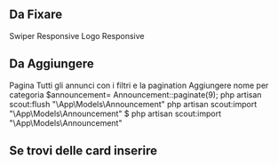 ## Da Fixare
Swiper Responsive
Logo Responsive
## Da Aggiungere
Pagina Tutti gli annunci con i filtri e la pagination
Aggiungere nome per categoria
$announcement= Announcement::paginate(9);
php artisan scout:flush "\App\Models\Announcement"
php artisan scout:import "\App\Models\Announcement"
$ php artisan scout:import "\App\Models\Announcement"
## Se trovi delle card inserire 
<x-cards :announcement="$announcement" :route="Route::currentRouteName()"/>


